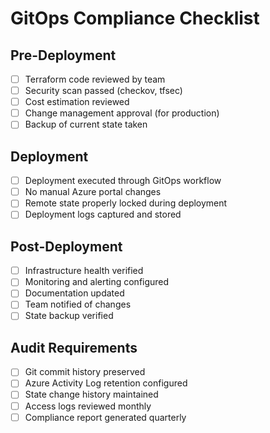 # GitOps Compliance Checklist

## Pre-Deployment
- [ ] Terraform code reviewed by team
- [ ] Security scan passed (checkov, tfsec)
- [ ] Cost estimation reviewed
- [ ] Change management approval (for production)
- [ ] Backup of current state taken

## Deployment
- [ ] Deployment executed through GitOps workflow
- [ ] No manual Azure portal changes
- [ ] Remote state properly locked during deployment
- [ ] Deployment logs captured and stored

## Post-Deployment
- [ ] Infrastructure health verified
- [ ] Monitoring and alerting configured
- [ ] Documentation updated
- [ ] Team notified of changes
- [ ] State backup verified

## Audit Requirements
- [ ] Git commit history preserved
- [ ] Azure Activity Log retention configured
- [ ] State change history maintained
- [ ] Access logs reviewed monthly
- [ ] Compliance report generated quarterly

